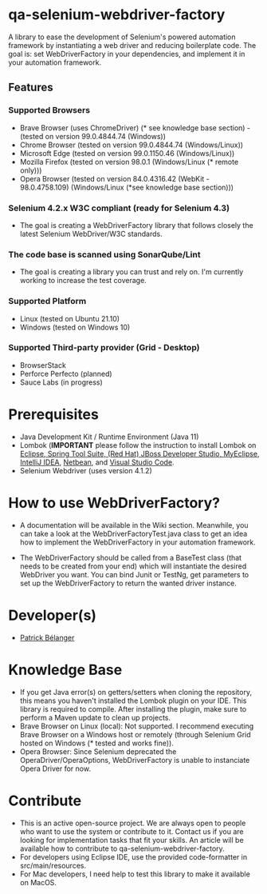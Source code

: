 # qa-selenium-webdriver-factory
A library to ease the development of Selenium's powered automation framework by instantiating a web driver 
and reducing boilerplate code. The goal is: set WebDriverFactory in your dependencies, and implement it in your
automation framework.

## Features
### Supported Browsers
* Brave Browser (uses ChromeDriver) (* see knowledge base section) - (tested on version 99.0.4844.74 (Windows))
* Chrome Browser (tested on version 99.0.4844.74 (Windows/Linux))
* Microsoft Edge (tested on version 99.0.1150.46 (Windows/Linux))
* Mozilla Firefox (tested on version 98.0.1 (Windows/Linux (* remote only)))
* Opera Browser (tested on version 84.0.4316.42 (WebKit - 98.0.4758.109) (Windows/Linux (*see knowledge base section)))

### Selenium 4.2.x W3C compliant (ready for Selenium 4.3)
* The goal is creating a WebDriverFactory library that follows closely the latest Selenium WebDriver/W3C standards.

### The code base is scanned using SonarQube/Lint
* The goal is creating a library you can trust and rely on. I'm currently working to increase the test coverage.

### Supported Platform
* Linux (tested on Ubuntu 21.10)
* Windows (tested on Windows 10)

### Supported Third-party provider (Grid - Desktop)
* BrowserStack
* Perforce Perfecto (planned)
* Sauce Labs (in progress)

# Prerequisites

* Java Development Kit / Runtime Environment (Java 11)
* Lombok (**IMPORTANT** please follow the instruction to install Lombok on [Eclipse, Spring Tool Suite, (Red Hat) JBoss Developer Studio, MyEclipse](https://projectlombok.org/setup/eclipse), [IntelliJ IDEA](https://projectlombok.org/setup/intellij), [Netbean](https://projectlombok.org/setup/netbeans), 
and [Visual Studio Code](https://projectlombok.org/setup/vscode).
* Selenium Webdriver (uses version 4.1.2)

# How to use WebDriverFactory?

* A documentation will be available in the Wiki section. Meanwhile, you can take a look at the WebDriverFactoryTest.java
class to get an idea how to implement the WebDriverFactory in your automation framework.

* The WebDriverFactory should be called from a BaseTest class (that needs to be created from your end) which will 
instantiate the desired WebDriver you want. You can bind Junit or TestNg, get parameters to set up the WebDriverFactory
to return the wanted driver instance.
 
# Developer(s)

* [Patrick Bélanger](https://github.com/patrickbelanger)

# Knowledge Base

* If you get Java error(s) on getters/setters when cloning the repository, this means you haven't installed the Lombok plugin on your IDE. This library is required to compile. After installing the plugin, make sure to perform a Maven update to clean up projects.
* Brave Browser on Linux (local): Not supported. I recommend executing Brave Browser on a Windows host or remotely (through Selenium Grid hosted on Windows (* tested and works fine)).
* Opera Browser: Since Selenium deprecated the OperaDriver/OperaOptions, WebDriverFactory is unable to instanciate Opera Driver for now.

# Contribute

* This is an active open-source project. We are always open to people who want to use the system or contribute to it. 
Contact us if you are looking for implementation tasks that fit your skills. An article will be available how to 
contribute to qa-selenium-webdriver-factory.
* For developers using Eclipse IDE, use the provided code-formatter in src/main/resources.
* For Mac developers, I need help to test this library to make it available on MacOS.
